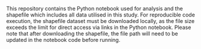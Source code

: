 This repository contains the Python notebook used for analysis and the shapefile which includes all data utilised in this study. For reproducible code execution, the shapefile dataset must be downloaded locally, as the file size exceeds the limit for direct access via links in the Python notebook. Please note that after downloading the shapefile, the file path will need to be updated in the notebook code before running. 
